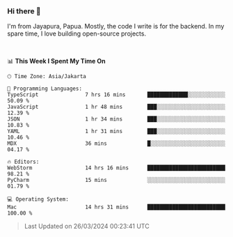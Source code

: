 ### Hi there 👋

I'm from Jayapura, Papua. Mostly, the code I write is for the backend. In my spare time, I love building open-source projects.

<br>

<!--START_SECTION:waka-->
📊 **This Week I Spent My Time On** 

```text
🕑︎ Time Zone: Asia/Jakarta

💬 Programming Languages: 
TypeScript               7 hrs 16 mins       █████████████░░░░░░░░░░░░   50.09 % 
JavaScript               1 hr 48 mins        ███░░░░░░░░░░░░░░░░░░░░░░   12.39 % 
JSON                     1 hr 34 mins        ███░░░░░░░░░░░░░░░░░░░░░░   10.83 % 
YAML                     1 hr 31 mins        ███░░░░░░░░░░░░░░░░░░░░░░   10.46 % 
MDX                      36 mins             █░░░░░░░░░░░░░░░░░░░░░░░░   04.17 % 

🔥 Editors: 
WebStorm                 14 hrs 16 mins      █████████████████████████   98.21 % 
PyCharm                  15 mins             ░░░░░░░░░░░░░░░░░░░░░░░░░   01.79 % 

💻 Operating System: 
Mac                      14 hrs 31 mins      █████████████████████████   100.00 % 
```

 > Last Updated on 26/03/2024 00:23:41 UTC
<!--END_SECTION:waka-->
